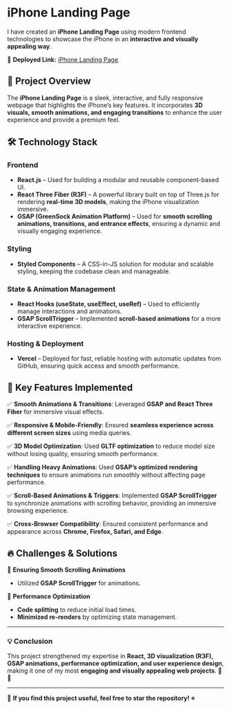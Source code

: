 # iPhone Landing Page

I have created an **iPhone Landing Page** using modern frontend technologies to showcase the iPhone in an **interactive and visually appealing way**.

🔗 **Deployed Link:** [iPhone Landing Page](https://iphone-landing-page-roan.vercel.app/)

## 🚀 Project Overview
The **iPhone Landing Page** is a sleek, interactive, and fully responsive webpage that highlights the iPhone’s key features. It incorporates **3D visuals, smooth animations, and engaging transitions** to enhance the user experience and provide a premium feel.

## 🛠️ Technology Stack

### **Frontend**
- **React.js** – Used for building a modular and reusable component-based UI.
- **React Three Fiber (R3F)** – A powerful library built on top of Three.js for rendering **real-time 3D models**, making the iPhone visualization immersive.
- **GSAP (GreenSock Animation Platform)** – Used for **smooth scrolling animations, transitions, and entrance effects**, ensuring a dynamic and visually engaging experience.

### **Styling**
- **Styled Components** – A CSS-in-JS solution for modular and scalable styling, keeping the codebase clean and manageable.

### **State & Animation Management**
- **React Hooks (useState, useEffect, useRef)** – Used to efficiently manage interactions and animations.
- **GSAP ScrollTrigger** – Implemented **scroll-based animations** for a more interactive experience.

### **Hosting & Deployment**
- **Vercel** – Deployed for fast, reliable hosting with automatic updates from GitHub, ensuring quick access and smooth performance.

## 🎯 Key Features Implemented

✅ **Smooth Animations & Transitions**: Leveraged **GSAP and React Three Fiber** for immersive visual effects.

✅ **Responsive & Mobile-Friendly**: Ensured **seamless experience across different screen sizes** using media queries.

✅ **3D Model Optimization**: Used **GLTF optimization** to reduce model size without losing quality, ensuring smooth performance.

✅ **Handling Heavy Animations**: Used **GSAP’s optimized rendering techniques** to ensure animations run smoothly without affecting page performance.

✅ **Scroll-Based Animations & Triggers**: Implemented **GSAP ScrollTrigger** to synchronize animations with scrolling behavior, providing an immersive browsing experience.

✅ **Cross-Browser Compatibility**: Ensured consistent performance and appearance across **Chrome, Firefox, Safari, and Edge**.

## 🔥 Challenges & Solutions

🚀 **Ensuring Smooth Scrolling Animations**
- Utilized **GSAP ScrollTrigger** for animations.

🚀 **Performance Optimization**
- **Code splitting** to reduce initial load times.
- **Minimized re-renders** by optimizing state management.

---

### **💡 Conclusion**
This project strengthened my expertise in **React, 3D visualization (R3F), GSAP animations, performance optimization, and user experience design**, making it one of my most **engaging and visually appealing web projects**. 🚀🔥

---

📌 **If you find this project useful, feel free to star the repository! ⭐**

